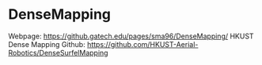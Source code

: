 # DenseMapping

Webpage:  https://github.gatech.edu/pages/sma96/DenseMapping/
HKUST Dense Mapping Github: https://github.com/HKUST-Aerial-Robotics/DenseSurfelMapping